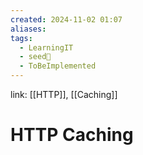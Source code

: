 ```yaml
---
created: 2024-11-02 01:07
aliases: 
tags:
  - LearningIT
  - seed🌱
  - ToBeImplemented
---
```


link: [[HTTP]], [[Caching]]

# HTTP Caching
